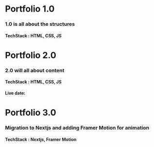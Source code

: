 # Portfolio 1.0

### 1.0 is all about the structures
#### TechStack : HTML, CSS, JS

# Portfolio 2.0

### 2.0 will all about content
#### TechStack : HTML, CSS, JS

#### Live date: 

# Portfolio 3.0

### Migration to Nextjs and adding Framer Motion for animation 

#### TechStack : Nextjs, Framer Motion



